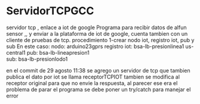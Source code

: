 # ServidorTCPGCC
servidor tcp , enlace a iot de google
Programa para recibir datos de alfun sensor ,, y enviar a la plataforma de iot de google, cuenta tambien con un cliente de pruebas de tcp.
procedimiento
1-crear nodo iot, registro iot, pub y sub
En este caso:
nodo: arduino23gprs
registro iot: bsa-lb-presionlinea1  us-central1
pub:  bsa-lb-lineapresion1  
sub: bsa-lb-presionlodo1

en el commit de 29 agosto 11:38 se agrego un servidor de tcp que tambien publica el dato por iot se llama receptorTCPIOT
tambien se modifica al receptor original para que no envie la respuesta, al parecer ese era el problema de parar el programa
se debe poner un try/catch para manejar el error 
